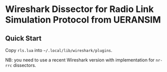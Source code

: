 # Wireshark Dissector for Radio Link Simulation Protocol from UERANSIM
## Quick Start
Copy `rls.lua` into `~/.local/lib/wireshark/plugins`.

NB: you need to use a recent Wireshark version with implementation for `nr-rrc` dissectors. 
